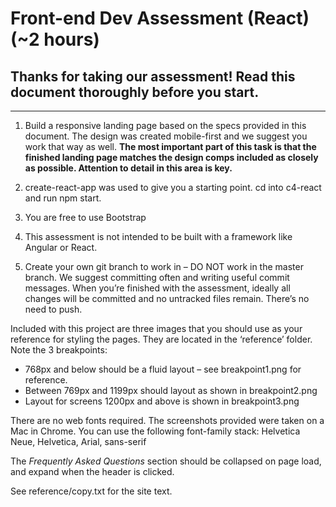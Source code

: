 # Front-end Dev Assessment (React) (~2 hours)

## Thanks for taking our assessment! Read this document thoroughly before you start.
---

1. Build a responsive landing page based on the specs provided in this document. The design was created mobile-first and we suggest you work that way as well. **The most important part of this task is that the finished landing page matches the design comps included as closely as possible. Attention to detail in this area is key.**

2. create-react-app was used to give you a starting point. cd into c4-react and run npm start.

3. You are free to use Bootstrap 

4. This assessment is not intended to be built with a framework like Angular or React. 

5. Create your own git branch to work in – DO NOT work in the master branch. We suggest committing often and writing useful commit messages. When you’re finished with the assessment, ideally all changes will be committed and no untracked files remain. There’s no need to push.

Included with this project are three images that you should use as your reference for styling the pages. 
They are located in the ‘reference’ folder. Note the 3 breakpoints:

- 768px and below should be a fluid layout – see breakpoint1.png for reference.
- Between 769px and 1199px should layout as shown in breakpoint2.png
- Layout for screens 1200px and above is shown in breakpoint3.png

There are no web fonts required. The screenshots provided were taken on a Mac in Chrome. You can use the following font-family stack: 
Helvetica Neue, Helvetica, Arial, sans-serif

The *Frequently Asked Questions* section should be collapsed on page load, and expand when the header is clicked.

See reference/copy.txt for the site text.





